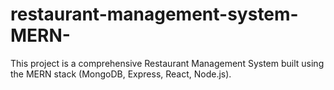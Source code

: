 # restaurant-management-system-MERN-
This project is a comprehensive Restaurant Management System built using the MERN stack (MongoDB, Express, React, Node.js). 
